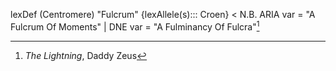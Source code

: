
lexDef (Centromere) "Fulcrum" {lexAllele(s)::: Croen} < N.B. ARIA var = "A Fulcrum Of Moments" | DNE var = "A Fulminancy Of Fulcra"[^FulcrumCroen]

[^FulcrumCroen]: *The Lightning*, Daddy Zeus
